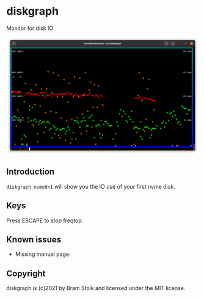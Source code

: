 # diskgraph
Monitor for disk IO

![screenshot](images/screenshot0.png "screenshot")


## Introduction

`diskgraph nvme0n1` will show you the IO use of your first nvme disk.

## Keys

Press ESCAPE to stop freqtop.

## Known issues

* Missing manual page.

## Copyright

diskgraph is (c)2021 by Bram Stolk and licensed under the MIT license.

